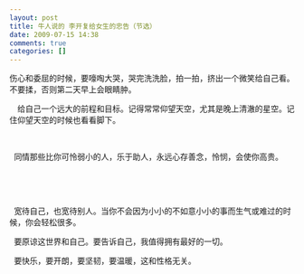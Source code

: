 ```yaml
---
layout: post
title: 牛人说的 李开复给女生的忠告（节选）
date: 2009-07-15 14:38
comments: true
categories: []
---
```

<p>伤心和委屈的时候，要嚎啕大哭，哭完洗洗脸，拍一拍，挤出一个微笑给自己看。不要揉，否则第二天早上会眼睛肿。</p>
<p>　给自己一个远大的前程和目标。记得常常仰望天空，尤其是晚上清澈的星空。记住仰望天空的时候也看看脚下。</p>
<p> </p>
<p>
  同情那些比你可怜弱小的人，乐于助人，永远心存善念，怜悯，会使你高贵。</p>
<p> </p>
<p> </p>
<p>
  宽待自己，也宽待别人。当你不会因为小小的不如意小小的事而生气或难过的时候，你会轻松很多。</p>
<p>
  要原谅这世界和自己。要告诉自己，我值得拥有最好的一切。</p>
<p>  要快乐，要开朗，要坚韧，要温暖，这和性格无关。</p>
